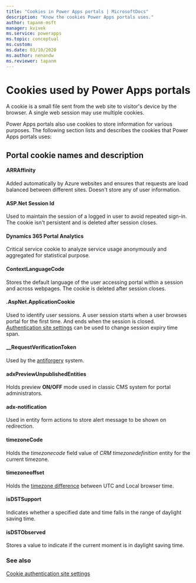 ```yaml
---
title: "Cookies in Power Apps portals | MicrosoftDocs"
description: "Know the cookies Power Apps portals uses."
author: tapanm-msft
manager: kvivek
ms.service: powerapps
ms.topic: conceptual
ms.custom: 
ms.date: 03/10/2020
ms.author: nenandw
ms.reviewer: tapanm
---
```

 
# Cookies used by Power Apps portals

A cookie is a small file sent from the web site to visitor's device by the browser. A single web session may use multiple cookies.

Power Apps portals also use cookies to store information for various purposes. The following section lists and describes the cookies that Power Apps portals uses:

## Portal cookie names and description

#### ARRAffinity

Added automatically by Azure websites and ensures that requests are load balanced between different sites. Doesn't store any of user information.

####  ASP.Net Session Id

Used to maintain the session of a logged in user to avoid repeated sign-in. The cookie isn't persistent and is deleted after session closes.

#### Dynamics 365 Portal Analytics

Critical service cookie to analyze service usage anonymously and aggregated for statistical purpose.

#### ContextLanguageCode

Stores the default language of the user accessing portal within a session and across webpages. The cookie is deleted after session closes.

#### .AspNet.ApplicationCookie

Used to identify user sessions. A user session starts when a user browses portal for the first time. And ends when the session is closed. [Authentication site settings](https://docs.microsoft.com/powerapps/maker/portals/configure/set-authentication-identity) can be used to change session expiry time span.

#### __RequestVerificationToken 

Used by the [antiforgery](https://docs.microsoft.com/dotnet/api/system.web.helpers.antiforgeryconfig.cookiename) system.

#### adxPreviewUnpublishedEntities

Holds preview **ON/OFF** mode used in classic CMS system for portal administrators.

#### adx-notification

Used in entity form actions to store alert message to be shown on redirection.

#### timezoneCode

Holds the *timezonecode* field value of *CRM timezonedefinition* entity for the current timezone.

#### timezoneoffset

Holds the [timezone difference](https://developer.mozilla.org/docs/Web/JavaScript/Reference/Global_Objects/Date/getTimezoneOffset) between UTC and Local browser time.

#### isDSTSupport

Indicates whether a specified date and time falls in the range of daylight saving time.

#### isDSTObserved

Stores a value to indicate if the current moment is in daylight saving time.

### See also

[Cookie authentication site settings](https://docs.microsoft.com/powerapps/maker/portals/configure/set-authentication-identity#cookie-authentication-site-settings)

